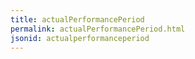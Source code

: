 ```yaml
---
title: actualPerformancePeriod
permalink: actualPerformancePeriod.html
jsonid: actualperformanceperiod
---
```

